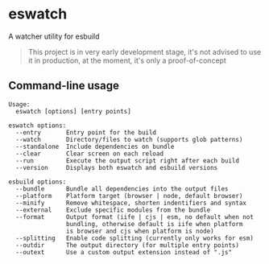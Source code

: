 # eswatch

A watcher utility for esbuild

> This project is in very early development stage, it's not advised to use it in production, at the moment, it's only a proof-of-concept

## Command-line usage

```
Usage:
  eswatch [options] [entry points]

eswatch options:
  --entry       Entry point for the build
  --watch       Directory/files to watch (supports glob patterns)
  --standalone  Include dependencies on bundle
  --clear       Clear screen on each reload
  --run         Execute the output script right after each build
  --version     Displays both eswatch and esbuild versions

esbuild options:
  --bundle      Bundle all dependencies into the output files
  --platform    Platform target (browser | node, default browser)
  --minify      Remove whitespace, shorten indentifiers and syntax
  --external    Exclude specific modules from the bundle
  --format      Output format (iife | cjs | esm, no default when not
                bundling, otherwise default is iife when platform
                is browser and cjs when platform is node)
  --splitting   Enable code splitting (currently only works for esm)
  --outdir      The output directory (for multiple entry points)
  --outext      Use a custom output extension instead of ".js"
```
